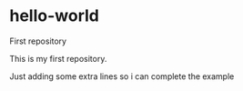 # hello-world

First repository

This is my first repository.

Just adding some extra lines so i can complete the example
